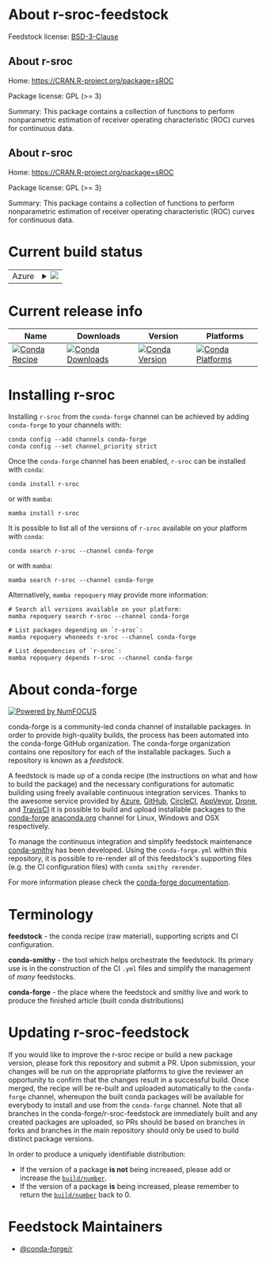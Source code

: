 About r-sroc-feedstock
======================

Feedstock license: [BSD-3-Clause](https://github.com/conda-forge/r-sroc-feedstock/blob/main/LICENSE.txt)


About r-sroc
------------

Home: https://CRAN.R-project.org/package=sROC

Package license: GPL (>= 3)

Summary: This package contains a collection of functions to perform nonparametric estimation of receiver operating characteristic (ROC) curves for continuous data.

About r-sroc
------------

Home: https://CRAN.R-project.org/package=sROC

Package license: GPL (>= 3)

Summary: This package contains a collection of functions to perform nonparametric estimation of receiver operating characteristic (ROC) curves for continuous data.

Current build status
====================


<table>
    
  <tr>
    <td>Azure</td>
    <td>
      <details>
        <summary>
          <a href="https://dev.azure.com/conda-forge/feedstock-builds/_build/latest?definitionId=1670&branchName=main">
            <img src="https://dev.azure.com/conda-forge/feedstock-builds/_apis/build/status/r-sroc-feedstock?branchName=main">
          </a>
        </summary>
        <table>
          <thead><tr><th>Variant</th><th>Status</th></tr></thead>
          <tbody><tr>
              <td>linux_64_r_base4.3</td>
              <td>
                <a href="https://dev.azure.com/conda-forge/feedstock-builds/_build/latest?definitionId=1670&branchName=main">
                  <img src="https://dev.azure.com/conda-forge/feedstock-builds/_apis/build/status/r-sroc-feedstock?branchName=main&jobName=linux&configuration=linux%20linux_64_r_base4.3" alt="variant">
                </a>
              </td>
            </tr><tr>
              <td>linux_64_r_base4.4</td>
              <td>
                <a href="https://dev.azure.com/conda-forge/feedstock-builds/_build/latest?definitionId=1670&branchName=main">
                  <img src="https://dev.azure.com/conda-forge/feedstock-builds/_apis/build/status/r-sroc-feedstock?branchName=main&jobName=linux&configuration=linux%20linux_64_r_base4.4" alt="variant">
                </a>
              </td>
            </tr><tr>
              <td>osx_64_r_base4.3</td>
              <td>
                <a href="https://dev.azure.com/conda-forge/feedstock-builds/_build/latest?definitionId=1670&branchName=main">
                  <img src="https://dev.azure.com/conda-forge/feedstock-builds/_apis/build/status/r-sroc-feedstock?branchName=main&jobName=osx&configuration=osx%20osx_64_r_base4.3" alt="variant">
                </a>
              </td>
            </tr><tr>
              <td>osx_64_r_base4.4</td>
              <td>
                <a href="https://dev.azure.com/conda-forge/feedstock-builds/_build/latest?definitionId=1670&branchName=main">
                  <img src="https://dev.azure.com/conda-forge/feedstock-builds/_apis/build/status/r-sroc-feedstock?branchName=main&jobName=osx&configuration=osx%20osx_64_r_base4.4" alt="variant">
                </a>
              </td>
            </tr><tr>
              <td>win_64_r_base4.3</td>
              <td>
                <a href="https://dev.azure.com/conda-forge/feedstock-builds/_build/latest?definitionId=1670&branchName=main">
                  <img src="https://dev.azure.com/conda-forge/feedstock-builds/_apis/build/status/r-sroc-feedstock?branchName=main&jobName=win&configuration=win%20win_64_r_base4.3" alt="variant">
                </a>
              </td>
            </tr><tr>
              <td>win_64_r_base4.4</td>
              <td>
                <a href="https://dev.azure.com/conda-forge/feedstock-builds/_build/latest?definitionId=1670&branchName=main">
                  <img src="https://dev.azure.com/conda-forge/feedstock-builds/_apis/build/status/r-sroc-feedstock?branchName=main&jobName=win&configuration=win%20win_64_r_base4.4" alt="variant">
                </a>
              </td>
            </tr>
          </tbody>
        </table>
      </details>
    </td>
  </tr>
</table>

Current release info
====================

| Name | Downloads | Version | Platforms |
| --- | --- | --- | --- |
| [![Conda Recipe](https://img.shields.io/badge/recipe-r--sroc-green.svg)](https://anaconda.org/conda-forge/r-sroc) | [![Conda Downloads](https://img.shields.io/conda/dn/conda-forge/r-sroc.svg)](https://anaconda.org/conda-forge/r-sroc) | [![Conda Version](https://img.shields.io/conda/vn/conda-forge/r-sroc.svg)](https://anaconda.org/conda-forge/r-sroc) | [![Conda Platforms](https://img.shields.io/conda/pn/conda-forge/r-sroc.svg)](https://anaconda.org/conda-forge/r-sroc) |

Installing r-sroc
=================

Installing `r-sroc` from the `conda-forge` channel can be achieved by adding `conda-forge` to your channels with:

```
conda config --add channels conda-forge
conda config --set channel_priority strict
```

Once the `conda-forge` channel has been enabled, `r-sroc` can be installed with `conda`:

```
conda install r-sroc
```

or with `mamba`:

```
mamba install r-sroc
```

It is possible to list all of the versions of `r-sroc` available on your platform with `conda`:

```
conda search r-sroc --channel conda-forge
```

or with `mamba`:

```
mamba search r-sroc --channel conda-forge
```

Alternatively, `mamba repoquery` may provide more information:

```
# Search all versions available on your platform:
mamba repoquery search r-sroc --channel conda-forge

# List packages depending on `r-sroc`:
mamba repoquery whoneeds r-sroc --channel conda-forge

# List dependencies of `r-sroc`:
mamba repoquery depends r-sroc --channel conda-forge
```


About conda-forge
=================

[![Powered by
NumFOCUS](https://img.shields.io/badge/powered%20by-NumFOCUS-orange.svg?style=flat&colorA=E1523D&colorB=007D8A)](https://numfocus.org)

conda-forge is a community-led conda channel of installable packages.
In order to provide high-quality builds, the process has been automated into the
conda-forge GitHub organization. The conda-forge organization contains one repository
for each of the installable packages. Such a repository is known as a *feedstock*.

A feedstock is made up of a conda recipe (the instructions on what and how to build
the package) and the necessary configurations for automatic building using freely
available continuous integration services. Thanks to the awesome service provided by
[Azure](https://azure.microsoft.com/en-us/services/devops/), [GitHub](https://github.com/),
[CircleCI](https://circleci.com/), [AppVeyor](https://www.appveyor.com/),
[Drone](https://cloud.drone.io/welcome), and [TravisCI](https://travis-ci.com/)
it is possible to build and upload installable packages to the
[conda-forge](https://anaconda.org/conda-forge) [anaconda.org](https://anaconda.org/)
channel for Linux, Windows and OSX respectively.

To manage the continuous integration and simplify feedstock maintenance
[conda-smithy](https://github.com/conda-forge/conda-smithy) has been developed.
Using the ``conda-forge.yml`` within this repository, it is possible to re-render all of
this feedstock's supporting files (e.g. the CI configuration files) with ``conda smithy rerender``.

For more information please check the [conda-forge documentation](https://conda-forge.org/docs/).

Terminology
===========

**feedstock** - the conda recipe (raw material), supporting scripts and CI configuration.

**conda-smithy** - the tool which helps orchestrate the feedstock.
                   Its primary use is in the construction of the CI ``.yml`` files
                   and simplify the management of *many* feedstocks.

**conda-forge** - the place where the feedstock and smithy live and work to
                  produce the finished article (built conda distributions)


Updating r-sroc-feedstock
=========================

If you would like to improve the r-sroc recipe or build a new
package version, please fork this repository and submit a PR. Upon submission,
your changes will be run on the appropriate platforms to give the reviewer an
opportunity to confirm that the changes result in a successful build. Once
merged, the recipe will be re-built and uploaded automatically to the
`conda-forge` channel, whereupon the built conda packages will be available for
everybody to install and use from the `conda-forge` channel.
Note that all branches in the conda-forge/r-sroc-feedstock are
immediately built and any created packages are uploaded, so PRs should be based
on branches in forks and branches in the main repository should only be used to
build distinct package versions.

In order to produce a uniquely identifiable distribution:
 * If the version of a package **is not** being increased, please add or increase
   the [``build/number``](https://docs.conda.io/projects/conda-build/en/latest/resources/define-metadata.html#build-number-and-string).
 * If the version of a package **is** being increased, please remember to return
   the [``build/number``](https://docs.conda.io/projects/conda-build/en/latest/resources/define-metadata.html#build-number-and-string)
   back to 0.

Feedstock Maintainers
=====================

* [@conda-forge/r](https://github.com/conda-forge/r/)

